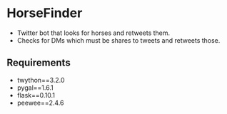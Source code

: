 # HorseFinder
- Twitter bot that looks for horses and retweets them.
- Checks for DMs which must be shares to tweets and retweets those.

## Requirements
- twython==3.2.0
- pygal==1.6.1
- flask==0.10.1
- peewee==2.4.6
